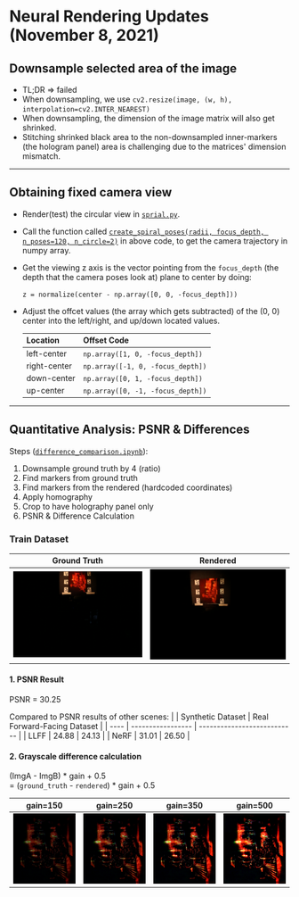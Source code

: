 # Neural Rendering Updates (November 8, 2021)
## Downsample selected area of the image
- TL;DR => failed
- When downsampling, we use `cv2.resize(image, (w, h), interpolation=cv2.INTER_NEAREST)`
- When downsampling, the dimension of the image matrix will also get shrinked.
- Stitching shrinked black area to the non-downsampled inner-markers (the hologram panel) area is challenging due to the matrices' dimension mismatch.
<hr/>

## Obtaining fixed camera view
- Render(test) the circular view in [`sprial.py`](https://github.com/ActiveVisionLab/nerfmm/blob/main/tasks/any_folder/spiral.py#L180).
- Call the function called [`create_spiral_poses(radii, focus_depth, n_poses=120, n_circle=2)`](https://github.com/ActiveVisionLab/nerfmm/blob/dfa552bf4c2967d11dcd2ea8462fda2cbc96c4df/utils/pose_utils.py#L77) in above code, to get the camera trajectory in numpy array.
- Get the viewing z axis is the vector pointing from the `focus_depth` (the depth that the camera poses look at) plane to center by doing:
    ```
    z = normalize(center - np.array([0, 0, -focus_depth]))
    ```
- Adjust the offcet values (the array which gets subtracted) of the (0, 0) center into the left/right, and up/down located values.

    | Location     | Offset Code                       |
    | ------------ | --------------------------------- |
    | left-center  | `np.array([1, 0, -focus_depth])`  |
    | right-center | `np.array([-1, 0, -focus_depth])` |
    | down-center  | `np.array([0, 1, -focus_depth])`  |
    | up-center    | `np.array([0, -1, -focus_depth])` |
<hr/>

## Quantitative Analysis: PSNR & Differences
Steps ([`difference_comparison.ipynb`](../quantitative_measures/difference_comparison.ipynb)):
1. Downsample ground truth by 4 (ratio)
2. Find markers from ground truth
3. Find markers from the rendered (hardcoded coordinates)
4. Apply homography
5. Crop to have holography panel only
6. PSNR & Difference Calculation

### Train Dataset
| Ground Truth                                                | Rendered                                             |
| ----------------------------------------------------------- | ---------------------------------------------------- |
| ![](../nerfmm_output/train_raw/fixed_truth/downsampled.png) | ![](../nerfmm_output/train_raw/fixed_cam/up_cam.png) |

#### 1. PSNR Result
PSNR = 30.25

Compared to PSNR results of other scenes:
|      | Synthetic Dataset | Real Forward-Facing Dataset |
| ---- | ----------------- | --------------------------- |
| LLFF | 24.88             | 24.13                       |
| NeRF | 31.01             | 26.50                       |

#### 2. Grayscale difference calculation
(ImgA - ImgB) * gain + 0.5<br>
= (`ground_truth` - `rendered`) * gain + 0.5

| gain=150                                                   | gain=250                                                   | gain=350                                                   | gain=500                                                   |
| ---------------------------------------------------------- | ---------------------------------------------------------- | ---------------------------------------------------------- | ---------------------------------------------------------- |
| ![](../nerfmm_output/train_raw/gain_measures/gain_150.png) | ![](../nerfmm_output/train_raw/gain_measures/gain_250.png) | ![](../nerfmm_output/train_raw/gain_measures/gain_350.png) | ![](../nerfmm_output/train_raw/gain_measures/gain_500.png) |
